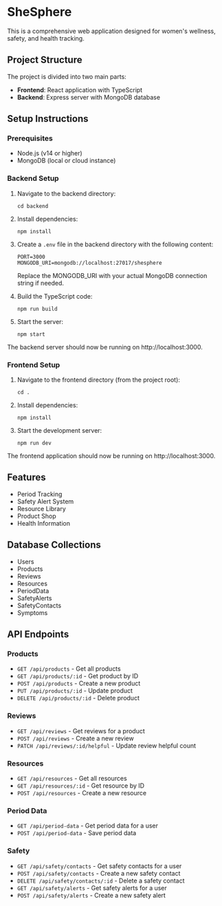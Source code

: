 
# SheSphere

This is a comprehensive web application designed for women's wellness, safety, and health tracking.

## Project Structure

The project is divided into two main parts:

- **Frontend**: React application with TypeScript
- **Backend**: Express server with MongoDB database

## Setup Instructions

### Prerequisites

- Node.js (v14 or higher)
- MongoDB (local or cloud instance)

### Backend Setup

1. Navigate to the backend directory:
   ```
   cd backend
   ```

2. Install dependencies:
   ```
   npm install
   ```

3. Create a `.env` file in the backend directory with the following content:
   ```
   PORT=3000
   MONGODB_URI=mongodb://localhost:27017/shesphere
   ```
   Replace the MONGODB_URI with your actual MongoDB connection string if needed.

4. Build the TypeScript code:
   ```
   npm run build
   ```

5. Start the server:
   ```
   npm start
   ```

The backend server should now be running on http://localhost:3000.

### Frontend Setup

1. Navigate to the frontend directory (from the project root):
   ```
   cd .
   ```

2. Install dependencies:
   ```
   npm install
   ```

3. Start the development server:
   ```
   npm run dev
   ```

The frontend application should now be running on http://localhost:3000.

## Features

- Period Tracking
- Safety Alert System
- Resource Library
- Product Shop
- Health Information

## Database Collections

- Users
- Products
- Reviews
- Resources
- PeriodData
- SafetyAlerts
- SafetyContacts
- Symptoms

## API Endpoints

### Products
- `GET /api/products` - Get all products
- `GET /api/products/:id` - Get product by ID
- `POST /api/products` - Create a new product
- `PUT /api/products/:id` - Update product
- `DELETE /api/products/:id` - Delete product

### Reviews
- `GET /api/reviews` - Get reviews for a product
- `POST /api/reviews` - Create a new review
- `PATCH /api/reviews/:id/helpful` - Update review helpful count

### Resources
- `GET /api/resources` - Get all resources
- `GET /api/resources/:id` - Get resource by ID
- `POST /api/resources` - Create a new resource

### Period Data
- `GET /api/period-data` - Get period data for a user
- `POST /api/period-data` - Save period data

### Safety
- `GET /api/safety/contacts` - Get safety contacts for a user
- `POST /api/safety/contacts` - Create a new safety contact
- `DELETE /api/safety/contacts/:id` - Delete a safety contact
- `GET /api/safety/alerts` - Get safety alerts for a user
- `POST /api/safety/alerts` - Create a new safety alert
